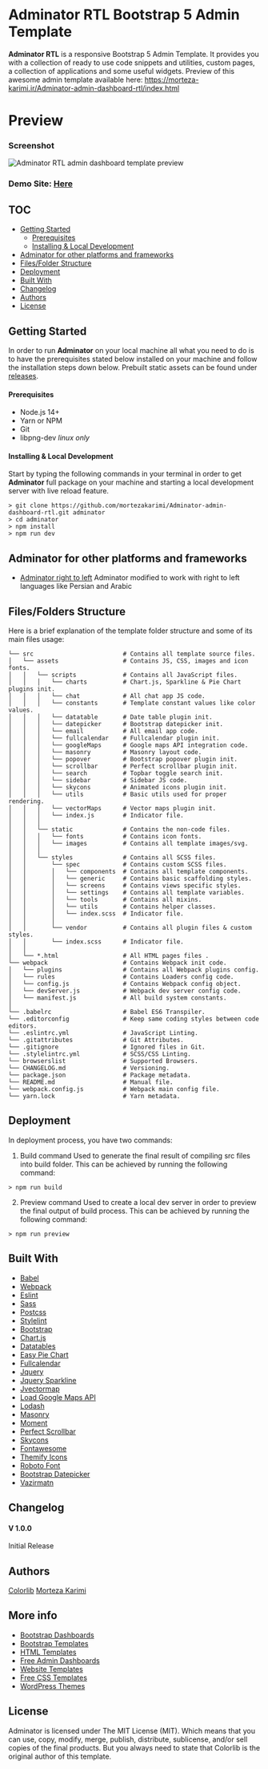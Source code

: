 # Adminator RTL Bootstrap 5 Admin Template
**Adminator RTL** is a responsive Bootstrap 5 Admin Template. It provides you with a collection of ready to use code snippets and utilities, custom pages, a collection of applications and some useful widgets. Preview of this awesome admin template available here: https://morteza-karimi.ir/Adminator-admin-dashboard-rtl/index.html

# Preview

### Screenshot

![Adminator RTL admin dashboard template preview](./demo-preview.png)

### Demo Site: [Here](https://morteza-karimi.ir/Adminator-admin-dashboard-rtl/index.html)

## TOC
- [Getting Started](#getting-started)
  - [Prerequisites](#prerequisites)
  - [Installing & Local Development](#installing--local-development)
- [Adminator for other platforms and frameworks](#adminator-for-other-platforms-and-frameworks)
- [Files/Folder Structure](#filesfolders-structure)
- [Deployment](#deployment)
- [Built With](#built-with)
- [Changelog](#changelog)
- [Authors](#authors)
- [License](#license)


## Getting Started
In order to run **Adminator** on your local machine all what you need to do is to have the prerequisites stated below installed on your machine and follow the installation steps down below. Prebuilt static assets can be found under [releases](https://github.com/mortezakarimi/Adminator-admin-dashboard-rtl/releases).

#### Prerequisites
  - Node.js 14+
  - Yarn or NPM
  - Git
  - libpng-dev *linux only*

#### Installing & Local Development
Start by typing the following commands in your terminal in order to get **Adminator** full package on your machine and starting a local development server with live reload feature.

```
> git clone https://github.com/mortezakarimi/Adminator-admin-dashboard-rtl.git adminator
> cd adminator
> npm install
> npm run dev
```
## Adminator for other platforms and frameworks
* [Adminator right to left](https://github.com/mortezakarimi/Adminator-admin-dashboard-rtl) Adminator modified to work with right to left languages like Persian and Arabic

## Files/Folders Structure
Here is a brief explanation of the template folder structure and some of its main files usage:

```
└── src                         # Contains all template source files.
│   └── assets                  # Contains JS, CSS, images and icon fonts.
│   │   └── scripts             # Contains all JavaScript files.
│   │   │   └── charts          # Chart.js, Sparkline & Pie Chart plugins init.
│   │   │   └── chat            # All chat app JS code.
│   │   │   └── constants       # Template constant values like color values.
│   │   │   └── datatable       # Date table plugin init.
│   │   │   └── datepicker      # Bootstrap datepicker init.
│   │   │   └── email           # All email app code.
│   │   │   └── fullcalendar    # Fullcalendar plugin init.
│   │   │   └── googleMaps      # Google maps API integration code.
│   │   │   └── masonry         # Masonry layout code.
│   │   │   └── popover         # Bootstrap popover plugin init.
│   │   │   └── scrollbar       # Perfect scrollbar plugin init.
│   │   │   └── search          # Topbar toggle search init.
│   │   │   └── sidebar         # Sidebar JS code.
│   │   │   └── skycons         # Animated icons plugin init.
│   │   │   └── utils           # Basic utils used for proper rendering.
│   │   │   └── vectorMaps      # Vector maps plugin init.
│   │   │   └── index.js        # Indicator file.
│   │   │
│   │   └── static              # Contains the non-code files.
│   │   │   └── fonts           # Contains icon fonts.
│   │   │   └── images          # Contains all template images/svg.
│   │   │
│   │   └── styles              # Contains all SCSS files.
│   │       └── spec            # Contains custom SCSS files.
│   │       │   └── components  # Contains all template components.
│   │       │   └── generic     # Contains basic scaffolding styles.
│   │       │   └── screens     # Contains views specific styles.
│   │       │   └── settings    # Contains all template variables.
│   │       │   └── tools       # Contains all mixins.
│   │       │   └── utils       # Contains helper classes.
│   │       │   └── index.scss  # Indicator file.
│   │       │
│   │       └── vendor          # Contains all plugin files & custom styles.
│   │       └── index.scss      # Indicator file.
│   │
│   └── *.html                  # All HTML pages files .
└── webpack                     # Contains Webpack init code.
│   └── plugins                 # Contains all Webpack plugins config.
│   └── rules                   # Contains Loaders config code.
│   └── config.js               # Contains Webpack config object.
│   └── devServer.js            # Webpack dev server config code.
│   └── manifest.js             # All build system constants.
│
└── .babelrc                    # Babel ES6 Transpiler.
└── .editorconfig               # Keep same coding styles between code editors.
└── .eslintrc.yml               # JavaScript Linting.
└── .gitattributes              # Git Attributes.
└── .gitignore                  # Ignored files in Git.
└── .stylelintrc.yml            # SCSS/CSS Linting.
└── browserslist                # Supported Browsers.
└── CHANGELOG.md                # Versioning.
└── package.json                # Package metadata.
└── README.md                   # Manual file.
└── webpack.config.js           # Webpack main config file.
└── yarn.lock                   # Yarn metadata.
```

## Deployment
In deployment process, you have two commands:

1. Build command
Used to generate the final result of compiling src files into build folder. This can be achieved by running the following command:
```
> npm run build
```

2. Preview command
Used to create a local dev server in order to preview the final output of build process. This can be achieved by running the following command:
```
> npm run preview
```

## Built With
- [Babel](https://babeljs.io/)
- [Webpack](https://webpack.js.org/)
- [Eslint](https://eslint.org/)
- [Sass](http://sass-lang.com/)
- [Postcss](http://postcss.org/)
- [Stylelint](https://stylelint.io/)
- [Bootstrap](http://getbootstrap.com/)
- [Chart.js](http://www.chartjs.org/)
- [Datatables](https://datatables.net/)
- [Easy Pie Chart](http://rendro.github.io/easy-pie-chart/)
- [Fullcalendar](https://fullcalendar.io/)
- [Jquery](https://jquery.com/)
- [Jquery Sparkline](https://omnipotent.net/jquery.sparkline/)
- [Jvectormap](http://jvectormap.com/)
- [Load Google Maps API](https://github.com/yuanqing/load-google-maps-api)
- [Lodash](https://lodash.com/)
- [Masonry](https://masonry.desandro.com/)
- [Moment](https://momentjs.com/)
- [Perfect Scrollbar](https://github.com/utatti/perfect-scrollbar)
- [Skycons](https://darkskyapp.github.io/skycons/)
- [Fontawesome](http://fontawesome.io/)
- [Themify Icons](https://themify.me/themify-icons)
- [Roboto Font](https://fonts.google.com/specimen/Roboto)
- [Bootstrap Datepicker](https://bootstrap-datepicker.readthedocs.io/en/latest/)
- [Vazirmatn](https://rastikerdar.github.io/vazirmatn/)

## Changelog
#### V 1.0.0
Initial Release

## Authors
[Colorlib](https://colorlib.com)
[Morteza Karimi](https://morteza-karimi.ir)

## More info
- [Bootstrap Dashboards](https://colorlib.com/wp/free-bootstrap-admin-dashboard-templates/)
- [Bootstrap Templates](https://colorlib.com/wp/free-bootstrap-templates/)
- [HTML Templates](https://colorlib.com/wp/free-html-website-templates/)
- [Free Admin Dashboards](https://colorlib.com/wp/free-html5-admin-dashboard-templates/)
- [Website Templates](https://colorlib.com/wp/templates/)
- [Free CSS Templates](https://colorlib.com/wp/free-css-website-templates/)
- [WordPress Themes](https://colorlib.com/wp/free-wordpress-themes/)

## License

Adminator is licensed under The MIT License (MIT). Which means that you can use, copy, modify, merge, publish, distribute, sublicense, and/or sell copies of the final products. But you always need to state that Colorlib is the original author of this template.
